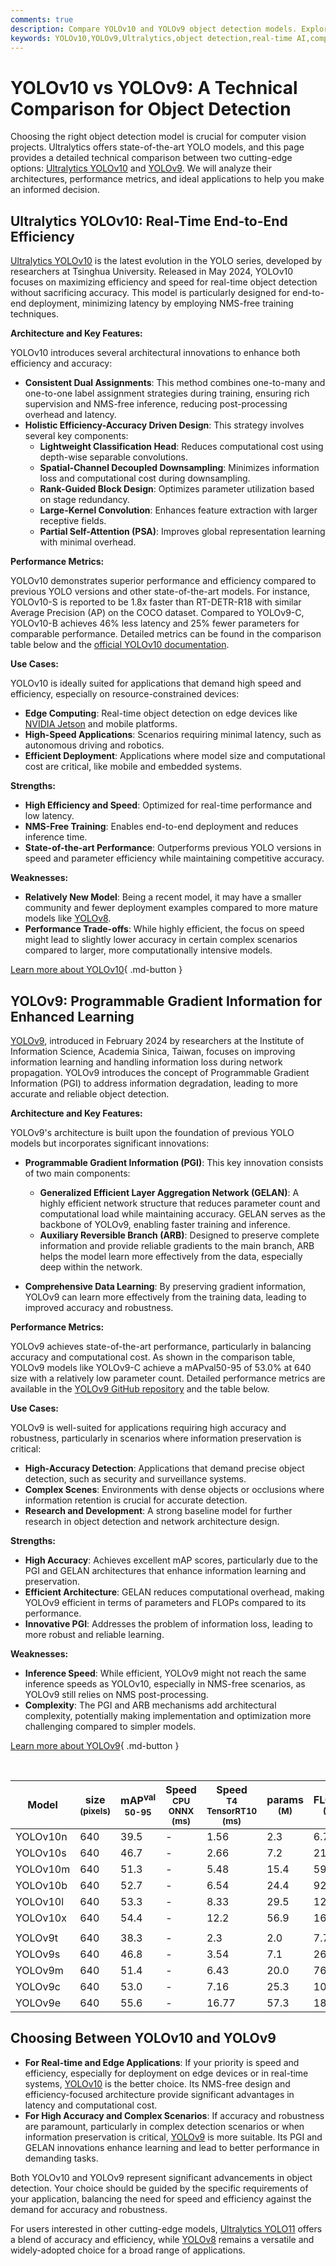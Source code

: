 ```yaml
---
comments: true
description: Compare YOLOv10 and YOLOv9 object detection models. Explore architectures, metrics, and use cases to choose the best model for your application.
keywords: YOLOv10,YOLOv9,Ultralytics,object detection,real-time AI,computer vision,model comparison,AI deployment,deep learning
---
```


# YOLOv10 vs YOLOv9: A Technical Comparison for Object Detection

Choosing the right object detection model is crucial for computer vision projects. Ultralytics offers state-of-the-art YOLO models, and this page provides a detailed technical comparison between two cutting-edge options: [Ultralytics YOLOv10](https://docs.ultralytics.com/models/yolov10/) and [YOLOv9](https://docs.ultralytics.com/models/yolov9/). We will analyze their architectures, performance metrics, and ideal applications to help you make an informed decision.

<script async src="https://cdn.jsdelivr.net/npm/chart.js"></script>
<script defer src="../../javascript/benchmark.js"></script>

<canvas id="modelComparisonChart" width="1024" height="400" active-models='["YOLOv10", "YOLOv9"]'></canvas>

## Ultralytics YOLOv10: Real-Time End-to-End Efficiency

[Ultralytics YOLOv10](https://docs.ultralytics.com/models/yolov10/) is the latest evolution in the YOLO series, developed by researchers at Tsinghua University. Released in May 2024, YOLOv10 focuses on maximizing efficiency and speed for real-time object detection without sacrificing accuracy. This model is particularly designed for end-to-end deployment, minimizing latency by employing NMS-free training techniques.

**Architecture and Key Features:**

YOLOv10 introduces several architectural innovations to enhance both efficiency and accuracy:

- **Consistent Dual Assignments**: This method combines one-to-many and one-to-one label assignment strategies during training, ensuring rich supervision and NMS-free inference, reducing post-processing overhead and latency.
- **Holistic Efficiency-Accuracy Driven Design**: This strategy involves several key components:
  - **Lightweight Classification Head**: Reduces computational cost using depth-wise separable convolutions.
  - **Spatial-Channel Decoupled Downsampling**: Minimizes information loss and computational cost during downsampling.
  - **Rank-Guided Block Design**: Optimizes parameter utilization based on stage redundancy.
  - **Large-Kernel Convolution**: Enhances feature extraction with larger receptive fields.
  - **Partial Self-Attention (PSA)**: Improves global representation learning with minimal overhead.

**Performance Metrics:**

YOLOv10 demonstrates superior performance and efficiency compared to previous YOLO versions and other state-of-the-art models. For instance, YOLOv10-S is reported to be 1.8x faster than RT-DETR-R18 with similar Average Precision (AP) on the COCO dataset. Compared to YOLOv9-C, YOLOv10-B achieves 46% less latency and 25% fewer parameters for comparable performance. Detailed metrics can be found in the comparison table below and the [official YOLOv10 documentation](https://docs.ultralytics.com/models/yolov10/).

**Use Cases:**

YOLOv10 is ideally suited for applications that demand high speed and efficiency, especially on resource-constrained devices:

- **Edge Computing**: Real-time object detection on edge devices like [NVIDIA Jetson](https://docs.ultralytics.com/guides/nvidia-jetson/) and mobile platforms.
- **High-Speed Applications**: Scenarios requiring minimal latency, such as autonomous driving and robotics.
- **Efficient Deployment**: Applications where model size and computational cost are critical, like mobile and embedded systems.

**Strengths:**

- **High Efficiency and Speed**: Optimized for real-time performance and low latency.
- **NMS-Free Training**: Enables end-to-end deployment and reduces inference time.
- **State-of-the-art Performance**: Outperforms previous YOLO versions in speed and parameter efficiency while maintaining competitive accuracy.

**Weaknesses:**

- **Relatively New Model**: Being a recent model, it may have a smaller community and fewer deployment examples compared to more mature models like [YOLOv8](https://docs.ultralytics.com/models/yolov8/).
- **Performance Trade-offs**: While highly efficient, the focus on speed might lead to slightly lower accuracy in certain complex scenarios compared to larger, more computationally intensive models.

[Learn more about YOLOv10](https://docs.ultralytics.com/models/yolov10/){ .md-button }

## YOLOv9: Programmable Gradient Information for Enhanced Learning

[YOLOv9](https://docs.ultralytics.com/models/yolov9/), introduced in February 2024 by researchers at the Institute of Information Science, Academia Sinica, Taiwan, focuses on improving information learning and handling information loss during network propagation. YOLOv9 introduces the concept of Programmable Gradient Information (PGI) to address information degradation, leading to more accurate and reliable object detection.

**Architecture and Key Features:**

YOLOv9's architecture is built upon the foundation of previous YOLO models but incorporates significant innovations:

- **Programmable Gradient Information (PGI)**: This key innovation consists of two main components:

  - **Generalized Efficient Layer Aggregation Network (GELAN)**: A highly efficient network structure that reduces parameter count and computational load while maintaining accuracy. GELAN serves as the backbone of YOLOv9, enabling faster training and inference.
  - **Auxiliary Reversible Branch (ARB)**: Designed to preserve complete information and provide reliable gradients to the main branch, ARB helps the model learn more effectively from the data, especially deep within the network.

- **Comprehensive Data Learning**: By preserving gradient information, YOLOv9 can learn more effectively from the training data, leading to improved accuracy and robustness.

**Performance Metrics:**

YOLOv9 achieves state-of-the-art performance, particularly in balancing accuracy and computational cost. As shown in the comparison table, YOLOv9 models like YOLOv9-C achieve a mAPval50-95 of 53.0% at 640 size with a relatively low parameter count. Detailed performance metrics are available in the [YOLOv9 GitHub repository](https://github.com/WongKinYiu/yolov9) and the table below.

**Use Cases:**

YOLOv9 is well-suited for applications requiring high accuracy and robustness, particularly in scenarios where information preservation is critical:

- **High-Accuracy Detection**: Applications that demand precise object detection, such as security and surveillance systems.
- **Complex Scenes**: Environments with dense objects or occlusions where information retention is crucial for accurate detection.
- **Research and Development**: A strong baseline model for further research in object detection and network architecture design.

**Strengths:**

- **High Accuracy**: Achieves excellent mAP scores, particularly due to the PGI and GELAN architectures that enhance information learning and preservation.
- **Efficient Architecture**: GELAN reduces computational overhead, making YOLOv9 efficient in terms of parameters and FLOPs compared to its performance.
- **Innovative PGI**: Addresses the problem of information loss, leading to more robust and reliable learning.

**Weaknesses:**

- **Inference Speed**: While efficient, YOLOv9 might not reach the same inference speeds as YOLOv10, especially in NMS-free scenarios, as YOLOv9 still relies on NMS post-processing.
- **Complexity**: The PGI and ARB mechanisms add architectural complexity, potentially making implementation and optimization more challenging compared to simpler models.

[Learn more about YOLOv9](https://docs.ultralytics.com/models/yolov9/){ .md-button }

<br>

| Model    | size<br><sup>(pixels) | mAP<sup>val<br>50-95 | Speed<br><sup>CPU ONNX<br>(ms) | Speed<br><sup>T4 TensorRT10<br>(ms) | params<br><sup>(M) | FLOPs<br><sup>(B) |
| -------- | --------------------- | -------------------- | ------------------------------ | ----------------------------------- | ------------------ | ----------------- |
| YOLOv10n | 640                   | 39.5                 | -                              | 1.56                                | 2.3                | 6.7               |
| YOLOv10s | 640                   | 46.7                 | -                              | 2.66                                | 7.2                | 21.6              |
| YOLOv10m | 640                   | 51.3                 | -                              | 5.48                                | 15.4               | 59.1              |
| YOLOv10b | 640                   | 52.7                 | -                              | 6.54                                | 24.4               | 92.0              |
| YOLOv10l | 640                   | 53.3                 | -                              | 8.33                                | 29.5               | 120.3             |
| YOLOv10x | 640                   | 54.4                 | -                              | 12.2                                | 56.9               | 160.4             |
|          |                       |                      |                                |                                     |                    |                   |
| YOLOv9t  | 640                   | 38.3                 | -                              | 2.3                                 | 2.0                | 7.7               |
| YOLOv9s  | 640                   | 46.8                 | -                              | 3.54                                | 7.1                | 26.4              |
| YOLOv9m  | 640                   | 51.4                 | -                              | 6.43                                | 20.0               | 76.3              |
| YOLOv9c  | 640                   | 53.0                 | -                              | 7.16                                | 25.3               | 102.1             |
| YOLOv9e  | 640                   | 55.6                 | -                              | 16.77                               | 57.3               | 189.0             |

## Choosing Between YOLOv10 and YOLOv9

- **For Real-time and Edge Applications**: If your priority is speed and efficiency, especially for deployment on edge devices or in real-time systems, [YOLOv10](https://docs.ultralytics.com/models/yolov10/) is the better choice. Its NMS-free design and efficiency-focused architecture provide significant advantages in latency and computational cost.
- **For High Accuracy and Complex Scenarios**: If accuracy and robustness are paramount, particularly in complex detection scenarios or when information preservation is critical, [YOLOv9](https://docs.ultralytics.com/models/yolov9/) is more suitable. Its PGI and GELAN innovations enhance learning and lead to better performance in demanding tasks.

Both YOLOv10 and YOLOv9 represent significant advancements in object detection. Your choice should be guided by the specific requirements of your application, balancing the need for speed and efficiency against the demand for accuracy and robustness.

For users interested in other cutting-edge models, [Ultralytics YOLO11](https://docs.ultralytics.com/models/yolo11/) offers a blend of accuracy and efficiency, while [YOLOv8](https://docs.ultralytics.com/models/yolov8/) remains a versatile and widely-adopted choice for a broad range of applications.
